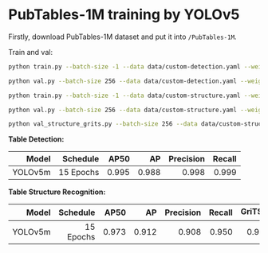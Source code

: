 # PubTables-1M training by YOLOv5

Firstly, download PubTables-1M dataset and put it into `/PubTables-1M`.

Train and val:
```bash
python train.py --batch-size -1 --data data/custom-detection.yaml --weights yolov5m.pt --img 640 --project PubTables-1M-YOLO --name yolov5m-custom-detection --hyp data/hyps/hyp.scratch-med.yaml --epochs 15 --device 0

python val.py --batch-size 256 --data data/custom-detection.yaml --weights PubTables-1M-YOLO/yolov5m-custom-detection/weights/best.pt --project PubTables-1M-YOLO --name yolov5m-custom-detection-val --img 640 --task test --device 0

python train.py --batch-size -1 --data data/custom-structure.yaml --weights yolov5m.pt --img 640 --project PubTables-1M-YOLO --name yolov5m-custom-structure --hyp data/hyps/hyp.scratch-med.yaml --epochs 15 --device 0

python val.py --batch-size 256 --data data/custom-structure.yaml --weights PubTables-1M-YOLO/yolov5m-custom-structure/weights/best.pt --img 640 --project PubTables-1M-YOLO --name yolov5m-custom-structure-val --task test --device 0

python val_structure_grits.py --batch-size 256 --data data/custom-structure.yaml --weights PubTables-1M-YOLO/yolov5m-custom-structure/weights/best.pt --img 640 --project PubTables-1M-YOLO --name yolov5m-custom-structure-val --task test --conf-thres 0.25 --iou-thres 0.45 --device 0
```

<b>Table Detection:</b>
<table>
  <thead>
    <tr style="text-align: right;">
      <th>Model</th>
      <th>Schedule</th>
      <th>AP50</th>
      <th>AP</th>
      <th>Precision</th>
      <th>Recall</th>
    </tr>
  </thead>
  <tbody>
    <tr style="text-align: right;">
      <td>YOLOv5m</td>
      <td>15 Epochs</td>
      <td>0.995</td>
      <td>0.988</td>
      <td>0.998</td>
      <td>0.999</td>
    </tr>
  </tbody>
</table>

<b>Table Structure Recognition:</b>
<table>
  <thead>
    <tr style="text-align: right;">
      <th>Model</th>
      <th>Schedule</th>
      <th>AP50</th>
      <th>AP</th>
      <th>Precision</th>
      <th>Recall</th>
      <th>GriTS<sub>Top</sub></th>
      <th>GriTS<sub>Con</sub></th>
      <th>GriTS<sub>Loc</sub></th>
      <th>Acc<sub>Con</sub></th>
    </tr>
  </thead>
  <tbody>
    <tr style="text-align: right;">
      <td>YOLOv5m</td>
      <td>15 Epochs</td>
      <td>0.973</td>
      <td>0.912</td>
      <td>0.908</td>
      <td>0.950</td>
      <td>0.9826</td>
      <td>0.9828</td>
      <td>0.9751</td>
      <td>0.8128</td>
    </tr>
  </tbody>
</table>
